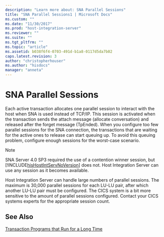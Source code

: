 ```yaml
---
description: "Learn more about: SNA Parallel Sessions"
title: "SNA Parallel Sessions1 | Microsoft Docs"
ms.custom: ""
ms.date: "11/30/2017"
ms.prod: "host-integration-server"
ms.reviewer: ""
ms.suite: ""
ms.tgt_pltfrm: ""
ms.topic: "article"
ms.assetid: b038f6f4-0703-491d-b1a8-0117d5da7b02
caps.latest.revision: 3
author: "christopherhouser"
ms.author: "hisdocs"
manager: "anneta"
---
```

# SNA Parallel Sessions
Each active transaction allocates one parallel session to interact with the host when SNA is used instead of TCP/IP. This session is activated when the transaction sends the attach message (allocate conversation) and released after the forget message (TpEnded). When you configure too few parallel sessions for the SNA connection, the transactions that are waiting for the active ones to release can start queuing up. To avoid this queuing problem, configure enough sessions for the worst-case scenario.  
  
> [!NOTE]
>  SNA Server 4.0 SP3 required the use of a contention winner session, but [!INCLUDE[hisHostIntServNoVersion](../includes/hishostintservnoversion-md.md)] does not. Host Integration Server can use any session as it becomes available.  
  
 Host Integration Server can handle large numbers of parallel sessions. The maximum is 30,000 parallel sessions for each LU-LU pair, after which another LU-LU pair must be configured. The CICS system is a bit more sensitive to the amount of parallel sessions configured. Contact your CICS systems experts for the appropriate session count.  
  
## See Also  
 [Transaction Programs that Run for a Long Time](../core/transaction-programs-that-run-for-a-long-time2.md)
